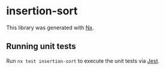 # insertion-sort

This library was generated with [Nx](https://nx.dev).

## Running unit tests

Run `nx test insertion-sort` to execute the unit tests via [Jest](https://jestjs.io).
